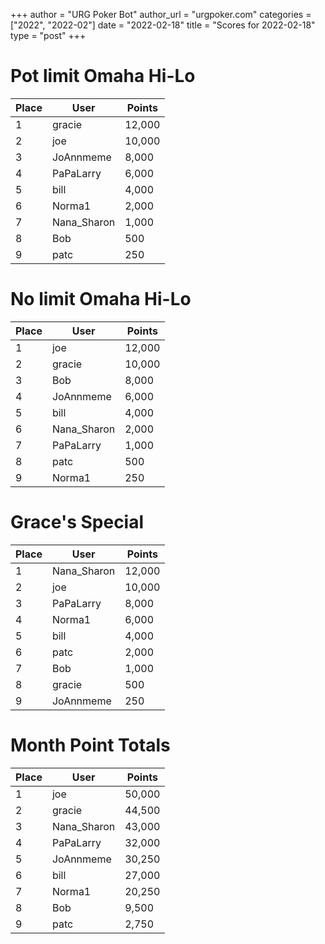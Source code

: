 +++
author = "URG Poker Bot"
author_url = "urgpoker.com"
categories = ["2022", "2022-02"]
date = "2022-02-18"
title = "Scores for 2022-02-18"
type = "post"
+++
# Pot limit Omaha Hi-Lo

| Place | User | Points |
|-------|------|--------|
| 1 | gracie | 12,000 |
| 2 | joe | 10,000 |
| 3 | JoAnnmeme | 8,000 |
| 4 | PaPaLarry | 6,000 |
| 5 | bill | 4,000 |
| 6 | Norma1 | 2,000 |
| 7 | Nana_Sharon | 1,000 |
| 8 | Bob | 500 |
| 9 | patc | 250 |

# No limit Omaha Hi-Lo

| Place | User | Points |
|-------|------|--------|
| 1 | joe | 12,000 |
| 2 | gracie | 10,000 |
| 3 | Bob | 8,000 |
| 4 | JoAnnmeme | 6,000 |
| 5 | bill | 4,000 |
| 6 | Nana_Sharon | 2,000 |
| 7 | PaPaLarry | 1,000 |
| 8 | patc | 500 |
| 9 | Norma1 | 250 |

# Grace's Special

| Place | User | Points |
|-------|------|--------|
| 1 | Nana_Sharon | 12,000 |
| 2 | joe | 10,000 |
| 3 | PaPaLarry | 8,000 |
| 4 | Norma1 | 6,000 |
| 5 | bill | 4,000 |
| 6 | patc | 2,000 |
| 7 | Bob | 1,000 |
| 8 | gracie | 500 |
| 9 | JoAnnmeme | 250 |

# Month Point Totals

| Place | User | Points |
|-------|------|--------|
| 1 | joe | 50,000 |
| 2 | gracie | 44,500 |
| 3 | Nana_Sharon | 43,000 |
| 4 | PaPaLarry | 32,000 |
| 5 | JoAnnmeme | 30,250 |
| 6 | bill | 27,000 |
| 7 | Norma1 | 20,250 |
| 8 | Bob | 9,500 |
| 9 | patc | 2,750 |
